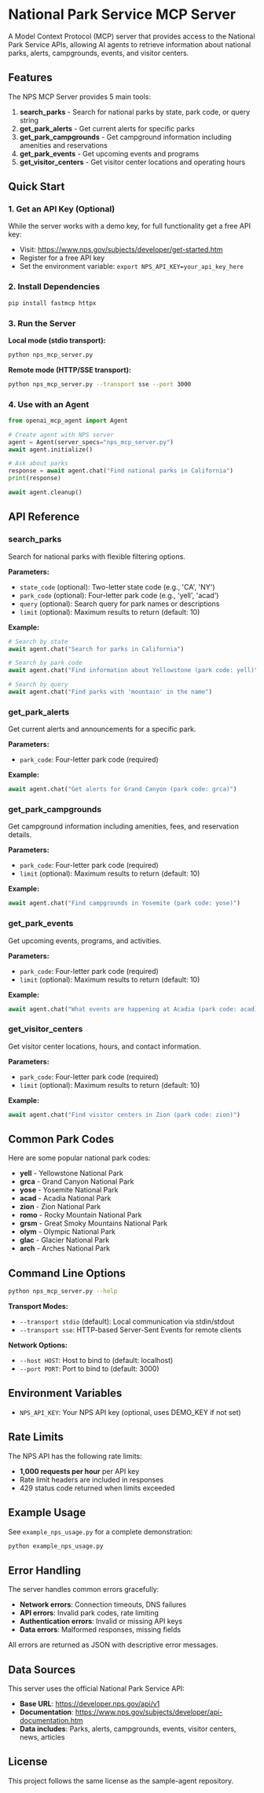 # National Park Service MCP Server

A Model Context Protocol (MCP) server that provides access to the National Park Service APIs, allowing AI agents to retrieve information about national parks, alerts, campgrounds, events, and visitor centers.

## Features

The NPS MCP Server provides 5 main tools:

1. **search_parks** - Search for national parks by state, park code, or query string
2. **get_park_alerts** - Get current alerts for specific parks
3. **get_park_campgrounds** - Get campground information including amenities and reservations
4. **get_park_events** - Get upcoming events and programs
5. **get_visitor_centers** - Get visitor center locations and operating hours

## Quick Start

### 1. Get an API Key (Optional)

While the server works with a demo key, for full functionality get a free API key:
- Visit: https://www.nps.gov/subjects/developer/get-started.htm
- Register for a free API key
- Set the environment variable: `export NPS_API_KEY=your_api_key_here`

### 2. Install Dependencies

```bash
pip install fastmcp httpx
```

### 3. Run the Server

**Local mode (stdio transport):**
```bash
python nps_mcp_server.py
```

**Remote mode (HTTP/SSE transport):**
```bash
python nps_mcp_server.py --transport sse --port 3000
```

### 4. Use with an Agent

```python
from openai_mcp_agent import Agent

# Create agent with NPS server
agent = Agent(server_specs="nps_mcp_server.py")
await agent.initialize()

# Ask about parks
response = await agent.chat("Find national parks in California")
print(response)

await agent.cleanup()
```

## API Reference

### search_parks

Search for national parks with flexible filtering options.

**Parameters:**
- `state_code` (optional): Two-letter state code (e.g., 'CA', 'NY')
- `park_code` (optional): Four-letter park code (e.g., 'yell', 'acad')
- `query` (optional): Search query for park names or descriptions
- `limit` (optional): Maximum results to return (default: 10)

**Example:**
```python
# Search by state
await agent.chat("Search for parks in California")

# Search by park code
await agent.chat("Find information about Yellowstone (park code: yell)")

# Search by query
await agent.chat("Find parks with 'mountain' in the name")
```

### get_park_alerts

Get current alerts and announcements for a specific park.

**Parameters:**
- `park_code`: Four-letter park code (required)

**Example:**
```python
await agent.chat("Get alerts for Grand Canyon (park code: grca)")
```

### get_park_campgrounds

Get campground information including amenities, fees, and reservation details.

**Parameters:**
- `park_code`: Four-letter park code (required)
- `limit` (optional): Maximum results to return (default: 10)

**Example:**
```python
await agent.chat("Find campgrounds in Yosemite (park code: yose)")
```

### get_park_events

Get upcoming events, programs, and activities.

**Parameters:**
- `park_code`: Four-letter park code (required)
- `limit` (optional): Maximum results to return (default: 10)

**Example:**
```python
await agent.chat("What events are happening at Acadia (park code: acad)?")
```

### get_visitor_centers

Get visitor center locations, hours, and contact information.

**Parameters:**
- `park_code`: Four-letter park code (required)
- `limit` (optional): Maximum results to return (default: 10)

**Example:**
```python
await agent.chat("Find visitor centers in Zion (park code: zion)")
```

## Common Park Codes

Here are some popular national park codes:

- **yell** - Yellowstone National Park
- **grca** - Grand Canyon National Park
- **yose** - Yosemite National Park
- **acad** - Acadia National Park
- **zion** - Zion National Park
- **romo** - Rocky Mountain National Park
- **grsm** - Great Smoky Mountains National Park
- **olym** - Olympic National Park
- **glac** - Glacier National Park
- **arch** - Arches National Park

## Command Line Options

```bash
python nps_mcp_server.py --help
```

**Transport Modes:**
- `--transport stdio` (default): Local communication via stdin/stdout
- `--transport sse`: HTTP-based Server-Sent Events for remote clients

**Network Options:**
- `--host HOST`: Host to bind to (default: localhost)
- `--port PORT`: Port to bind to (default: 3000)

## Environment Variables

- `NPS_API_KEY`: Your NPS API key (optional, uses DEMO_KEY if not set)

## Rate Limits

The NPS API has the following rate limits:
- **1,000 requests per hour** per API key
- Rate limit headers are included in responses
- 429 status code returned when limits exceeded

## Example Usage

See `example_nps_usage.py` for a complete demonstration:

```bash
python example_nps_usage.py
```

## Error Handling

The server handles common errors gracefully:
- **Network errors**: Connection timeouts, DNS failures
- **API errors**: Invalid park codes, rate limiting
- **Authentication errors**: Invalid or missing API keys
- **Data errors**: Malformed responses, missing fields

All errors are returned as JSON with descriptive error messages.

## Data Sources

This server uses the official National Park Service API:
- **Base URL**: https://developer.nps.gov/api/v1
- **Documentation**: https://www.nps.gov/subjects/developer/api-documentation.htm
- **Data includes**: Parks, alerts, campgrounds, events, visitor centers, news, articles

## License

This project follows the same license as the sample-agent repository. 